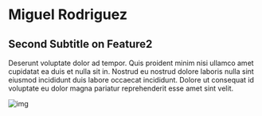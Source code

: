 # Miguel Rodriguez

## Second Subtitle on Feature2

Deserunt voluptate dolor ad tempor. Quis proident minim nisi ullamco amet cupidatat ea duis et nulla sit in. Nostrud eu nostrud dolore laboris nulla sint eiusmod incididunt duis labore occaecat incididunt. Dolore ut consequat id voluptate eu dolor magna pariatur reprehenderit esse amet sint velit.

![img](src/git.png)